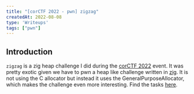 ```yaml
---
title: "[corCTF 2022 - pwn] zigzag"
createdAt: 2022-08-08
type: 'Writeups'
tags: ["pwn"]
---
```


## Introduction

`zigzag` is a zig heap challenge I did during the [corCTF 2022](https://ctftime.org/event/1656) event. It was pretty exotic given we have to pwn a heap like challenge written in [zig](https://ziglang.org/). It is not using the C allocator but instead it uses the GeneralPurposeAllocator, which makes the challenge even more interesting. Find the tasks [here](https://github.com/ret2school/ctf/tree/master/2022/corCTF/pwn/zieg).